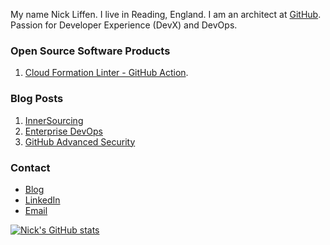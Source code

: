 My name Nick Liffen. I live in Reading, England. I am an architect at [GitHub](https://www.github.com/). Passion for Developer Experience (DevX) and DevOps.

### Open Source Software Products
1.  [Cloud Formation Linter - GitHub Action](https://github.com/ScottBrenner/cfn-lint-action).

### Blog Posts
1.  [InnerSourcing](https://nickliffen.dev/articles/innersourcing.html)
2.  [Enterprise DevOps](https://nickliffen.dev/articles/centralised-vs-decentralised-devops.html)
3.  [GitHub Advanced Security](https://nickliffen.dev/articles/review-ghas-code-scanning-enterprise.html)

### Contact
*   [Blog](https://www.nickliffen.dev/)
*   [LinkedIn](https://www.linkedin.com/in/nickliffen/)
*   [Email](mailto:nickliffen@gmail.com)


[![Nick's GitHub stats](https://github-readme-stats.vercel.app/api?username=nickliffen&count_private=true)](https://github.com/anuraghazra/github-readme-stats)